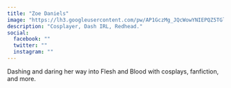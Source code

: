 ```yaml
---
title: "Zoe Daniels"
image: "https://lh3.googleusercontent.com/pw/AP1GczMg_JQcWowYNIEPQZ5TGlq-nybhhpunY_KSWt-xpsh7yb3iIvzH4fqfeQvTF34cQmfmTY3Pabwe5E1tGhMPbI_TULPABCW21vWoeDFBgOn7DwQPGYaK2rw6C_LZHXX6Rt3r9b4btMu95fbtRlZML9tUrw=w828-h1102-s-no?authuser=0"
description: "Cosplayer, Dash IRL, Redhead."
social:
  facebook: ""
  twitter: ""
  instagram: ""
---
```


Dashing and daring her way into Flesh and Blood with cosplays, fanfiction, and more.
